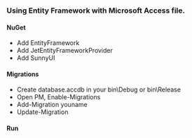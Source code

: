 ### Using Entity Framework with Microsoft Access file.

#### NuGet    
- Add EntityFramework    
- Add JetEntityFrameworkProvider
- Add SunnyUI     

#### Migrations

- Create database.accdb in your bin\Debug or bin\Release 
- Open PM,  Enable-Migrations 
- Add-Migration youname
- Update-Migration

#### Run

